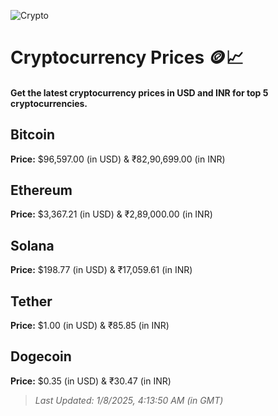 
![Crypto](https://www.techguide.com.au/wp-content/uploads/2020/11/crypto3.jpeg)

# Cryptocurrency Prices 🪙📈

#### Get the latest cryptocurrency prices in USD and INR for top 5 cryptocurrencies.

## Bitcoin

**Price:** $96,597.00 (in USD) & ₹82,90,699.00 (in INR)

## Ethereum

**Price:** $3,367.21 (in USD) & ₹2,89,000.00 (in INR)

## Solana

**Price:** $198.77 (in USD) & ₹17,059.61 (in INR)

## Tether

**Price:** $1.00 (in USD) & ₹85.85 (in INR)

## Dogecoin

**Price:** $0.35 (in USD) & ₹30.47 (in INR)

> _Last Updated: 1/8/2025, 4:13:50 AM (in GMT)_
